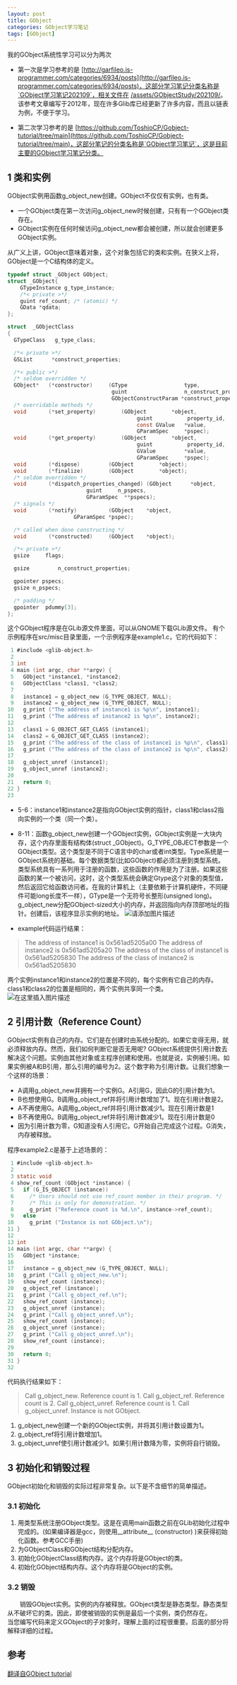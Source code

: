 ```yaml
---
layout: post
title: GObject
categories: GObject学习笔记
tags: [GObject]
---
```


我的GObject系统性学习可以分为两次

- 第一次是学习参考的是 [http://garfileo.is-programmer.com/categories/6934/posts](http://garfileo.is-programmer.com/categories/6934/posts)，这部分学习笔记分类名称是`GObject学习笔记202109`，相关文件在 [/assets/GObjectStudy/202109/](/assets/GObjectStudy/202109/)。该参考文章编写于2012年，现在许多Glib库已经更新了许多内容，而且以链表为例，不便于学习。

- 第二次学习参考的是 [https://github.com/ToshioCP/Gobject-tutorial/tree/main](https://github.com/ToshioCP/Gobject-tutorial/tree/main)，这部分笔记的分类名称是`GObject学习笔记`，这是目前主要的GObject学习笔记分类。

## 1 类和实例
GObject实例用函数g_object_new创建。GObject不仅仅有实例，也有类。

 - 一个GObject类在第一次访问g_object_new时候创建，只有有一个GObject类存在。
 - GObject实例在任何时候访问g_object_new都会被创建，所以就会创建更多GObject实例。

从广义上讲，GObject意味着对象，这个对象包括它的类和实例。在狭义上将，GObject是一个C结构体的定义。

```c
typedef struct _GObject GObject;
struct _GObject{
	GTypeInstance g_type_instance;
	/*< private >*/
	guint ref_count; /* (atomic) */
	GData *qdata;
};
```

```c
struct  _GObjectClass
{
  GTypeClass   g_type_class;

  /*< private >*/
  GSList      *construct_properties;

  /*< public >*/
  /* seldom overridden */
  GObject*   (*constructor)     (GType                  type,
                                 guint                  n_construct_properties,
                                 GObjectConstructParam *construct_properties);
  /* overridable methods */
  void       (*set_property)		(GObject        *object,
                                         guint           property_id,
                                         const GValue   *value,
                                         GParamSpec     *pspec);
  void       (*get_property)		(GObject        *object,
                                         guint           property_id,
                                         GValue         *value,
                                         GParamSpec     *pspec);
  void       (*dispose)			(GObject        *object);
  void       (*finalize)		(GObject        *object);
  /* seldom overridden */
  void       (*dispatch_properties_changed) (GObject      *object,
					     guint	   n_pspecs,
					     GParamSpec  **pspecs);
  /* signals */
  void	     (*notify)			(GObject	*object,
					 GParamSpec	*pspec);

  /* called when done constructing */
  void	     (*constructed)		(GObject	*object);

  /*< private >*/
  gsize		flags;

  gsize         n_construct_properties;

  gpointer pspecs;
  gsize n_pspecs;

  /* padding */
  gpointer	pdummy[3];
};
```
这个GObject程序是在GLib源文件里面，可以从GNOME下载GLib源文件。
有个示例程序在src/misc目录里面，一个示例程序是example1.c，它的代码如下：

```c
 1 #include <glib-object.h>
 2 
 3 int
 4 main (int argc, char **argv) {
 5   GObject *instance1, *instance2;
 6   GObjectClass *class1, *class2;
 7   
 8   instance1 = g_object_new (G_TYPE_OBJECT, NULL);
 9   instance2 = g_object_new (G_TYPE_OBJECT, NULL);
10   g_print ("The address of instance1 is %p\n", instance1);
11   g_print ("The address of instance2 is %p\n", instance2);
12 
13   class1 = G_OBJECT_GET_CLASS (instance1);
14   class2 = G_OBJECT_GET_CLASS (instance2);
15   g_print ("The address of the class of instance1 is %p\n", class1);
16   g_print ("The address of the class of instance2 is %p\n", class2);
17 
18   g_object_unref (instance1);
19   g_object_unref (instance2);
20 
21   return 0;
22 }
23 
```

 - 5-6：instance1和instance2是指向GObject实例的指针，class1和class2指向实例的一个类（同一个类）。
 - 8-11：函数g_object_new创建一个GObject实例，GObject实例是一大块内存，这个内存里面有结构体(struct _GObject)。G_TYPE_OBJECT参数是一个GObject类型。这个类型是不同于C语言中的char或者int类型。Type系统是一GObject系统的基础。每个数据类型(比如GObject)都必须注册到类型系统。类型系统具有一系列用于注册的函数，这些函数的作用是为了注册。如果这些函数的某一个被访问，这时，这个类型系统会确定Gtype这个对象的类型值，然后返回它给函数访问者。在我的计算机上（主要依赖于计算机硬件，不同硬件可能long长度不一样），GType是一个无符号长整形(unsigned long)。g_object_new分配GObject-sized大小的内存，并返回指向内存顶部地址的指针。创建后，该程序显示实例的地址。
 ![请添加图片描述](https://img-blog.csdnimg.cn/15f540f393d94266a05f169dd0132a15.png)

 - example代码运行结果：
> The address of instance1 is 0x561ad5205a00
The address of instance2 is 0x561ad5205a20
The address of the class of instance1 is 0x561ad5205830
The address of the class of instance2 is 0x561ad5205830

两个实例instance1和instance2的位置是不同的，每个实例有它自己的内存。class1和class2的位置是相同的，两个实例共享同一个类。
![在这里插入图片描述](https://img-blog.csdnimg.cn/241a6702bcdc4735b009a91fcae425bf.png)

## 2 引用计数（Reference Count）
GObject实例有自己的内存。它们是在创建时由系统分配的。如果它变得无用，就必须释放内存。然而，我们如何判断它是否无用呢? GObject系统提供引用计数去解决这个问题。实例由其他对象或主程序创建和使用。也就是说，实例被引用。如果实例被A和B引用，那么引用的编号为2。这个数字称为引用计数。让我们想象一个这样的场景：

 - A调用g_object_new并拥有一个实例G。A引用G，因此G的引用计数为1。
 - B也想使用G。B调用g_object_ref并将引用计数增加了1。现在引用计数是2。
 - A不再使用G。A调用g_object_ref并将引用计数减少1。现在引用计数是1
 - B不再使用G。B调用g_object_ref并将引用计数减少1。现在引用计数是0
 - 因为引用计数为零，G知道没有人引用它。G开始自己完成这个过程。G消失，内存被释放。
 
 程序example2.c是基于上述场景的：
 

```c
 1 #include <glib-object.h>
 2 
 3 static void
 4 show_ref_count (GObject *instance) {
 5   if (G_IS_OBJECT (instance))
 6     /* Users should not use ref_count member in their program. */
 7     /* This is only for demonstration. */
 8     g_print ("Reference count is %d.\n", instance->ref_count);
 9   else
10     g_print ("Instance is not GObject.\n");
11 }
12 
13 int
14 main (int argc, char **argv) {
15   GObject *instance;
16   
17   instance = g_object_new (G_TYPE_OBJECT, NULL);
18   g_print ("Call g_object_new.\n");
19   show_ref_count (instance);
20   g_object_ref (instance);
21   g_print ("Call g_object_ref.\n");
22   show_ref_count (instance);
23   g_object_unref (instance);
24   g_print ("Call g_object_unref.\n");
25   show_ref_count (instance);
26   g_object_unref (instance);
27   g_print ("Call g_object_unref.\n");
28   show_ref_count (instance);
29   
30   return 0;
31 }
32 
```
代码执行结果如下：
> Call g_object_new.
Reference count is 1.
Call g_object_ref.
Reference count is 2.
Call g_object_unref.
Reference count is 1.
Call g_object_unref.
Instance is not GObject.

 1. g_object_new创建一个新的GObject实例，并将其引用计数设置为1。
 2. g_object_ref将引用计数增加1。
 3. g_object_unref使引用计数减少1。如果引用计数降为零，实例将自行销毁。
 
 ## 3 初始化和销毁过程
 
 GObject初始化和销毁的实际过程非常复杂。以下是不含细节的简单描述。
 
 ### 3.1 初始化
 
 1. 用类型系统注册GObject类型。这是在调用main函数之前在GLib初始化过程中完成的。(如果编译器是gcc，则使用__attribute__ (constructor) )来获得初始化函数。参考GCC手册)
 2. 为GObjectClass和GObject结构分配内存。
 3. 初始化GObjectClass结构内存。这个内存将是GObject的类。
 4. 初始化GObject结构内存。这个内存将是GObject的实例。
 
 ### 3.2 销毁
 
 &emsp;&emsp;销毁GObject实例。实例的内存被释放。GObject类型是静态类型。静态类型从不破坏它的类。因此，即使被销毁的实例是最后一个实例，类仍然存在。
 &emsp;&emsp;当您编写代码来定义GObject的子对象时，理解上面的过程很重要。后面的部分将解释详细的过程。
 

 ## 参考
 
 [翻译自GObject tutorial](https://github.com/ToshioCP/Gobject-tutorial/blob/main/gfm/sec2.md)